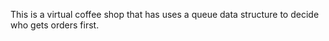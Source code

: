 This is a virtual coffee shop that has uses a queue data structure to decide who gets orders first.

